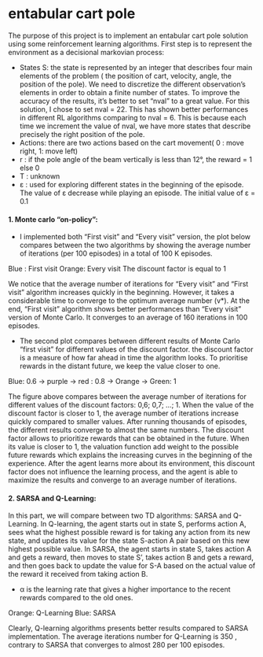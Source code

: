 # entabular cart pole

The purpose of this project is to implement an entabular cart pole solution using some reinforcement learning algorithms.
First step is to represent the environment as a decisional markovian process: 
* States S: the state is represented by an integer that describes four main elements of the problem ( the position of cart, velocity, angle, the position of the pole). We need to discretize the different observation’s elements in order to obtain a finite number of states. To improve the accuracy of the results, it’s better to set “nval” to a great value. For this solution, I chose to set nval = 22. This has shown better performances in different RL algorithms comparing to nval = 6. This is because each time we increment the value of nval, we have more states that describe precisely the right position of the pole. 
* Actions: there are two actions based on the cart movement( 0 : move right, 1: move left) 
* r : if the pole angle of the beam vertically is less than 12°, the reward = 1 else 0
* T :  unknown  
* ε :  used for exploring different states in the beginning of the episode. The value of ε decrease while playing an episode. The initial value of ε = 0.1 

 #### 1. Monte carlo “on-policy”:

* I implemented both “First visit” and “Every visit” version, the plot below compares between the two algorithms by showing the average number of iterations (per 100 episodes) in a total of 100 K episodes. 
 
Blue : First visit
Orange: Every visit 
The discount factor is equal to 1

We notice that the average number of iterations for “Every visit” and “First visit” algorithm increases quickly in the beginning. However, it takes a considerable time to converge to the optimum average number (v*). At the end, “First visit” algorithm shows better performances than “Every visit” version of Monte Carlo. It converges to an average of 160 iterations in 100 episodes. 

* The second plot compares between different results of Monte Carlo “first visit” for different values of the discount factor. the discount factor is a measure of how far ahead in time the algorithm looks. To prioritise rewards in the distant future, we keep the value closer to one. 


Blue: 0.6 -> purple -> red : 0.8  -> Orange -> Green: 1

The figure above compares between the average number of iterations for different values of the discount factors: 0,6; 0,7; …; 1. When the value of the discount factor is closer to 1, the average number of iterations increase quickly compared to smaller values. After running thousands of episodes, the different results converge to almost the same numbers. The discount factor allows to prioritize rewards that can be obtained in the future. When its value is closer to 1, the valuation function add weight to the possible future rewards which explains the increasing curves in the beginning of the experience. After the agent learns more about its environment, this discount factor does not influence the learning process, and the agent is able to maximize the results and converge to an average number of iterations. 

#### 2. SARSA and Q-Learning:

In this part, we will compare between two TD algorithms: SARSA and Q-Learning. In Q-learning, the agent starts out in state S, performs action A, sees what the highest possible reward is for taking any action from its new state, and updates its value for the state S-action A pair based on this new highest possible value. In SARSA, the agent starts in state S, takes action A and gets a reward, then moves to state S’, takes action B and gets a reward, and then goes back to update the value for S-A based on the actual value of the reward it received from taking action B.

 * α  is the learning rate that gives a higher importance to the recent rewards compared to the old ones. 
 
 
Orange: Q-Learning
Blue: SARSA

Clearly, Q-learning algorithms presents better results compared to SARSA implementation. The average iterations number for Q-Learning is 350 , contrary to SARSA that converges to almost 280 per 100 episodes. 



